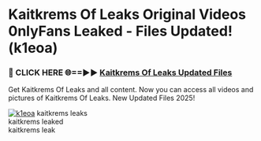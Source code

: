 # Kaitkrems Of Leaks Original Videos 0nlyFans Leaked - Files Updated! (k1eoa)

<h3>🔴 CLICK HERE 🌐==►► <a href="https://tinyurl.com/ms9xzufz" rel="nofollow">Kaitkrems Of Leaks Updated Files</a></h3>

Get Kaitkrems Of Leaks and all content. Now you can access all videos and pictures of Kaitkrems Of Leaks. New Updated Files 2025!

[![k1eoa](https://i.imgur.com/ppqm5kG.gif)](https://tinyurl.com/ms9xzufz)
kaitkrems leaks<br>
kaitkrems leaked<br>
kaitkrems leak